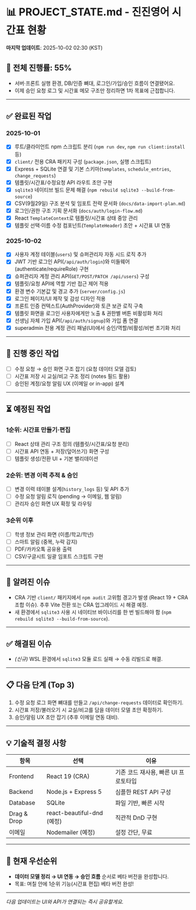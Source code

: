 # 📊 PROJECT_STATE.md - 진진영어 시간표 현황

**마지막 업데이트**: 2025-10-02 02:30 (KST)

## 🎯 전체 진행률: 55%
- 서버·프론트 실행 환경, DB/인증 뼈대, 로그인/가입/승인 흐름이 연결됐어요.
- 이제 승인 요청 로그 및 시간표 메모 구조만 정리하면 1차 목표에 근접합니다.

---

## ✅ 완료된 작업

### 2025-10-01
- [x] 루트/클라이언트 npm 스크립트 분리 (`npm run dev`, `npm run client:install` 등)
- [x] `client/` 전용 CRA 패키지 구성 (`package.json`, 실행 스크립트)
- [x] Express + SQLite 연결 및 기본 스키마(`templates`, `schedule_entries`, `change_requests`)
- [x] 템플릿/시간표/수정요청 API 라우트 초안 구현
- [x] `sqlite3` 네이티브 빌드 문제 해결 (`npm rebuild sqlite3 --build-from-source`)
- [x] CSV(9월29일) 구조 분석 및 임포트 전략 문서화 (`docs/data-import-plan.md`)
- [x] 로그인/권한 구조 기획 문서화 (`docs/auth/login-flow.md`)
- [x] React `TemplateContext`로 템플릿/시간표 상태 중앙 관리
- [x] 템플릿 선택·이름 수정 컴포넌트(`TemplateHeader`) 초안 + 시간표 UI 연동

### 2025-10-02
- [x] 사용자 계정 테이블(`users`) 및 슈퍼관리자 자동 시드 로직 추가
- [x] JWT 기반 로그인 API(`/api/auth/login`)와 미들웨어(authenticate/requireRole) 구현
- [x] 슈퍼관리자 계정 관리 API(`GET/POST/PATCH /api/users`) 구성
- [x] 템플릿/요청 API에 역할 기반 접근 제어 적용
- [x] 환경 변수 기본값 및 경고 추가 (`server/config.js`)
- [x] 로그인 페이지/UI 제작 및 감성 디자인 적용
- [x] 프론트 인증 컨텍스트(AuthProvider)와 토큰 보관 로직 구축
- [x] 템플릿 화면을 로그인 사용자에게만 노출 & 권한별 버튼 비활성화 처리
- [x] 선생님 자체 가입 API(`/api/auth/signup`)와 가입 폼 연결
- [x] superadmin 전용 계정 관리 패널(UI)에서 승인/역할/비활성/비번 초기화 처리

---

## 🔄 진행 중인 작업
- [ ] 수정 요청 → 승인 화면 구조 잡기 (요청 데이터 모델 검토)
- [ ] 시간표 저장 시 교실/비고 구조 정리 (notes 필드 활용)
- [ ] 승인된 계정/요청 알림 UX (이메일 or in-app) 설계

---

## ⏳ 예정된 작업

### 1순위: 시간표 만들기·편집
- [ ] React 상태 관리 구조 정의 (템플릿/시간표/요청 분리)
- [ ] 시간표 API 연동 + 저장(덮어쓰기) 화면 구성
- [ ] 템플릿 생성/전환 UI + 기본 밸리데이션

### 2순위: 변경 이력 추적 & 승인
- [ ] 변경 이력 테이블 설계(`history_logs` 등) 및 API 추가
- [ ] 수정 요청 알림 로직 (pending → 이메일, 웹 알림)
- [ ] 관리자 승인 화면 UX 확정 및 라우팅

### 3순위 이후
- [ ] 학생 정보 관리 화면 (이름/학교/학년)
- [ ] 스마트 알림 (중복, 누락 감지)
- [ ] PDF/카카오톡 공유용 출력
- [ ] CSV/구글시트 일괄 임포트 스크립트 구현

---

## 🐛 알려진 이슈
- CRA 기반 `client/` 패키지에서 `npm audit` 고위험 경고가 발생 (React 19 + CRA 조합 이슈). 추후 Vite 전환 또는 CRA 업그레이드 시 해결 예정.
- 새 환경에서 `sqlite3` 사용 시 네이티브 바이너리를 한 번 빌드해야 함 (`npm rebuild sqlite3 --build-from-source`).

---

## ✅ 해결된 이슈
- *(신규)* WSL 환경에서 `sqlite3` 모듈 로드 실패 → 수동 리빌드로 해결.

---

## 📋 다음 단계 (Top 3)
1. 수정 요청 로그 화면 뼈대를 만들고 `/api/change-requests` 데이터로 확인하기.
2. 시간표 저장/불러오기 시 교실/비고를 담을 데이터 모델 초안 확정하기.
3. 승인/알림 UX 초안 잡기 (추후 이메일 연동 대비).

---

## 💡 기술적 결정 사항

| 항목 | 선택 | 이유 |
|------|------|------|
| Frontend | React 19 (CRA) | 기존 코드 재사용, 빠른 UI 프로토타입 |
| Backend | Node.js + Express 5 | 심플한 REST API 구성 |
| Database | SQLite | 파일 기반, 빠른 시작 |
| Drag & Drop | react-beautiful-dnd (예정) | 직관적 DnD 구현 |
| 이메일 | Nodemailer (예정) | 설정 간단, 무료 |

---

## 🎯 현재 우선순위
- **데이터 모델 정리 → UI 연동 → 승인 흐름** 순서로 베타 버전을 완성합니다.
- 목표: 며칠 안에 1순위 기능(시간표 편집) 베타 버전 완성!

---

*다음 업데이트는 UI와 API가 연결되는 즉시 공유할게요.*
